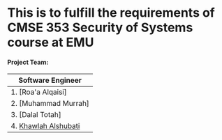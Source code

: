 # This is to fulfill the requirements of CMSE 353 Security of Systems course at EMU

#### Project Team: 
|Software Engineer | 
|---|
| 1.  [Roa'a Alqaisi]   | 
| 2.  [Muhammad Murrah]     |   
| 3.  [Dalal Totah]    |  
| 4.  [Khawlah Alshubati](https://github.com/alshubati99)|  
